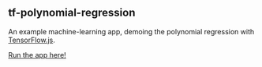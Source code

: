 ## tf-polynomial-regression
An example machine-learning app, demoing the polynomial regression with [TensorFlow.js](https://js.tensorflow.org/).

[Run the app here!](https://belfz.github.io/tf-polynomial-regression/)
